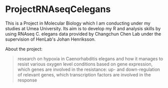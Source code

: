 # ProjectRNAseqCelegans
This is a Project in Molecular Biology which I am conducting under my studies at Umea University. Its aim is to develop my R and analysis skills by using RNAseq C. elegans data provided by Changchun Chen Lab under the supervision of HenLab's Johan Henriksson.

About the project:
>research on hypoxia in Caenorhabditis elegans and how it manages to resist various oxygen level conditions based on gene expression,
>which genes are involved in the resistance: up- and down-regulation of relevant genes,
>which transcription factors are involved in the response
